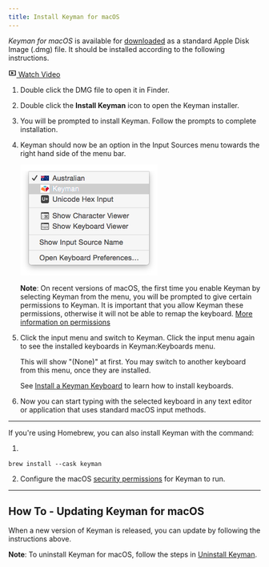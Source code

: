 ```yaml
---
title: Install Keyman for macOS
---
```


*Keyman for macOS* is available for [downloaded](https://keyman.com/mac/download) as a standard
Apple Disk Image (.dmg) file. It should be installed according to the following instructions.

[![Play](../mac_images/video.png) Watch Video](https://youtu.be/7Ax71QeUNfo)

1. Double click the DMG file to open it in Finder.
2. Double click the **Install Keyman** icon to open the Keyman installer.
3. You will be prompted to install Keyman. Follow the prompts to complete installation.

4. Keyman should now be an option in the Input Sources menu towards the right hand
   side of the menu bar.

   ![Input Sources menu](../mac_images/input_menu.png)

   **Note**: On recent versions of macOS, the first time you enable Keyman by selecting Keyman
   from the menu, you will be prompted to give certain permissions to Keyman. It is
   important that you allow Keyman these permissions, otherwise it will not be able
   to remap the keyboard. [More information on permissions](../troubleshooting/configure-security)

4. Click the input menu and switch to Keyman. Click the input menu again to see the
   installed keyboards in Keyman:Keyboards menu.

   This will show "(None)" at first. You may switch to another keyboard from this menu,
   once they are installed.

   See [Install a Keyman Keyboard](install-keyboard) to learn how to install keyboards.

5. Now you can start typing with the selected keyboard in any text editor or
   application that uses standard macOS input methods.

---

If you're using Homebrew, you can also install Keyman with the command:

1.
```
brew install --cask keyman
```

2. Configure the macOS [security permissions](../troubleshooting/configure-security) for Keyman to run.

----
## How To - Updating Keyman for macOS

When a new version of Keyman is released, you can update by following the instructions
above.

**Note**: To uninstall Keyman for macOS, follow the steps in [Uninstall Keyman](../troubleshooting/uninstall-keyman).

